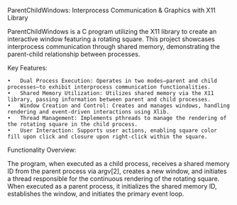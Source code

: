 ParentChildWindows: Interprocess Communication & Graphics with X11 Library

ParentChildWindows is a C program utilizing the X11 library to create an interactive window featuring a rotating square. This project showcases interprocess communication through shared memory, demonstrating the parent-child relationship between processes.

Key Features:

	•	Dual Process Execution: Operates in two modes—parent and child processes—to exhibit interprocess communication functionalities.
	•	Shared Memory Utilization: Utilizes shared memory via the X11 library, passing information between parent and child processes.
	•	Window Creation and Control: Creates and manages windows, handling rendering and event-driven interactions using Xlib.
	•	Thread Management: Implements pthreads to manage the rendering of the rotating square in the child process.
	•	User Interaction: Supports user actions, enabling square color fill upon click and closure upon right-click within the square.

Functionality Overview:

The program, when executed as a child process, receives a shared memory ID from the parent process via argv[2], creates a new window, and initiates a thread responsible for the continuous rendering of the rotating square. When executed as a parent process, it initializes the shared memory ID, establishes the window, and initiates the primary event loop.
